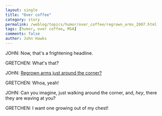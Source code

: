 ```yaml
---
layout: single 
title: "Over coffee" 
category: story
permalink: /weblog/topics/humor/over_coffee/regrown_arms_2007.html
tags: [humor, over coffee, MSA] 
comments: false 
author: John Hawks 
---
```



<p>
JOHN: Now, that's a frightening headline. 
</p>

<p>
GRETCHEN: What's that?
</p>

<p>
JOHN: <a href="http://www.scienceblog.com/cms/regrowing-armsa-just-around-corner-13095.html">Regrown arms just around the corner?</a>

<p>
GRETCHEN: Whoa, yeah!
</p>

<p>
JOHN: Can you imagine, just walking around the corner, and, <i>hey</i>, there they are waving at you?
</p>

<p>
GRETCHEN: I want one growing out of my chest!
</p>

